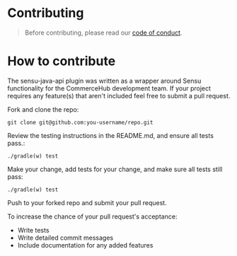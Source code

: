 # Contributing

> Before contributing, please read our [code of conduct](https://github.com/commercehub-oss/sensu-java-api/blob/master/CODE_OF_CONDUCT.md).

# How to contribute
The sensu-java-api plugin was written as a wrapper around Sensu functionality for the CommerceHub development team. If your project requires any feature(s) that aren't included feel free
to submit a pull request.

Fork and clone the repo:

    git clone git@github.com:you-username/repo.git

Review the testing instructions in the README.md, and ensure all tests pass.:

    ./gradle(w) test

Make your change, add tests for your change, and make sure all tests still pass:

    ./gradle(w) test

Push to your forked repo and submit your pull request.

To increase the chance of your pull request's acceptance:

* Write tests
* Write detailed commit messages
* Include documentation for any added features
